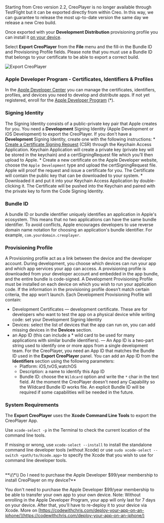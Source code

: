 Starting from Creo version 2.2, CreoPlayer is no longer available through TestFlight but it can be exported directly from within Creo. In this way, we can guarantee to release the most up-to-date version the same day we release a new Creo build.

Once exported with your **Development Distribution** provisioning profile you can install it [on your device](https://docs.creolabs.com/creo/transfer-to-device.html).

Select **Export CreoPlayer** from the **File** menu and the fill-in the Bundle ID and Provisioning Profile fields. Please note that you must use a Bundle ID that belongs to your certificate to be able to export a correct build.

![Export CreoPlayer](export_creoplayer_1.png)

### Apple Developer Program - Certificates, Identifiers & Profiles

In the [Apple Developer Center](https://developer.apple.com/account/) you can manage the certificates, identifiers, profiles, and devices you need to develop and distribute apps. If not yet registered, enroll for the [Apple Developer Program](https://developer.apple.com/programs/) \(\*\).

### Signing Identity

The Signing Identity consists of a public-private key pair that Apple creates for you. You need a **Development** Signing Identity (Apple Development or iOS Development) to export the CreoPlayer.
If you don't have a **Development** Signing Identity, create one with the following instructions:
    * [Create a Certificate Signing Request](https://help.apple.com/developer-account/#/devbfa00fef7) (CSR) through the Keychain Access Application. Keychain Application will create a private key (private key will be stored in the keychain) and a certSigningRequest file which you’ll then upload to Apple.
    * Create a new certificate on the Apple Developer website, choose the `Apple Development` type and upload the certSigningRequest file. Apple will proof the request and issue a certificate for you. The Certificate will contain the public key that can be downloaded to your system.
    * Downloaded it and put it into your Keychain Access Application by double-clicking it. The Certificate will be pushed into the Keychain and paired with the private key to form the Code Signing Identity.

### Bundle ID

A bundle ID or bundle identifier uniquely identifies an application in Apple's ecosystem. This means that no two applications can have the same bundle identifier. To avoid conflicts, Apple encourages developers to use reverse domain name notation for choosing an application's bundle identifier. For example, `com.yourdomain.creoplayer`.

### Provisioning Profile

 A Provisioning profile act as a link between the device and the developer account. During development, you choose which devices can run your app and which app services your app can access. A provisioning profile is downloaded from your developer account and embedded in the app bundle, and the entire bundle is code-signed. A Development Provisioning Profile must be installed on each device on which you wish to run your application code. If the information in the provisioning profile doesn’t match certain criteria, the app won’t launch.
 Each Development Provisioning Profile will contain:
* Development Certificates — development certificate. These are for developers who want to test the app on a physical device while writing code: set your Development Signing Identity
* Devices: select the list of devices that the app can run on, you can add missing devices in the **Devices** section.
* an App ID (this can include a * wild card to be used for many applications with similar bundle identifiers). — An App ID is a two-part string used to identify one or more apps from a single development team. For the CreoPlayer, you need an App ID that matches the Bundle ID used in the **Export CreoPlayer** panel. You can add an App ID from the **Identifiers** section using the following parameters:
    * Platform: iOS,tvOS,watchOS
    * Description: a name to identify this App ID
    * Bundle ID: choose the `Wildcard` option and write the `*` char in the text field. At the moment the CreoPlayer doesn't need any Capability so the Wildcard Bundle ID works file. An explicit Bundle ID will be required if some capabilities will be needed in the future.

### System Requirements

The **Export CreoPlayer** uses the **Xcode Command Line Tools** to export the CreoPlayer App.

Use `xcode-select -p` in the Terminal to check the current location of the command line tools.

If missing or wrong, use `xcode-select --install` to install the standalone command line developer tools (without Xcode) or use `sudo xcode-select --switch <path/to/Xcode.app>` to specify the Xcode that you wish to use for command line developer tools.

<br/>
**\(\*\) Do I need to purchase the Apple Developer $99/year membership to install CreoPlayer on my device?**

You don't need to purchase the Apple Developer $99/year membership to be able to transfer your own app to your own device. Note: Without enrolling in the Apple Developer Program, your app will only last for 7 days on your device. After that, you'll have to re-deploy it to your device via Xcode. More on [https://codewithchris.com/deploy-your-app-on-an-iphone/](https://codewithchris.com/deploy-your-app-on-an-iphone/)
